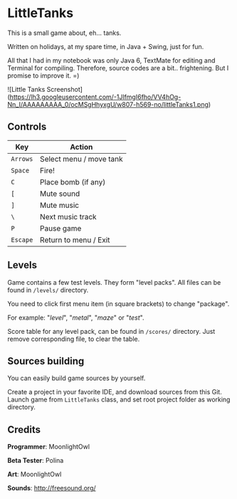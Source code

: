# LittleTanks
This is a small game about, eh... tanks.

Written on holidays, at my spare time, in Java + Swing, just for fun.

All that I had in my notebook was only Java 6, TextMate for editing and Terminal for compiling. 
Therefore, source codes are a bit.. frightening. But I promise to improve it. =)

![Little Tanks Screenshot]
(https://lh3.googleusercontent.com/-1JlfmgI6fho/VV4hOg-Nn_I/AAAAAAAAA_0/ocMSgHhyxgU/w807-h569-no/littleTanks1.png)

## Controls
Key | Action
--- | ---
`Arrows` | Select menu / move tank
`Space` | Fire!
`C` | Place bomb (if any)
`[` | Mute sound
`]` | Mute music
`\` | Next music track 
`P` | Pause game
`Escape` | Return to menu / Exit

## Levels
Game contains a few test levels. They form "level packs". All files can be found in `/levels/` directory.

You need to click first menu item (in square brackets) to change "package".

For example: "_level_", "_metal_", "_maze_" or "_test_".

Score table for any level pack, can be found in `/scores/` directory. Just remove corresponding file, to clear the table. 


## Sources building
You can easily build game sources by yourself.

Create a project in your favorite IDE, and download sources from this Git.
Launch game from `LittleTanks` class, and set root project folder as working directory.


## Credits
**Programmer**: MoonlightOwl

**Beta Tester**: Polina

**Art**: MoonlightOwl

**Sounds**: http://freesound.org/
